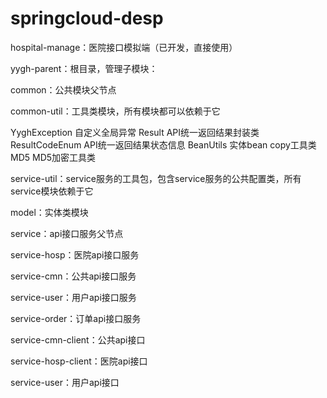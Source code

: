 # springcloud-desp
hospital-manage：医院接口模拟端（已开发，直接使用）

yygh-parent：根目录，管理子模块：

common：公共模块父节点

common-util：工具类模块，所有模块都可以依赖于它

  YyghException	自定义全局异常
  Result	API统一返回结果封装类
  ResultCodeEnum	API统一返回结果状态信息
  BeanUtils	实体bean copy工具类
  MD5	MD5加密工具类
  
service-util：service服务的工具包，包含service服务的公共配置类，所有				  service模块依赖于它

model：实体类模块

service：api接口服务父节点

service-hosp：医院api接口服务

service-cmn：公共api接口服务

service-user：用户api接口服务

service-order：订单api接口服务

service-cmn-client：公共api接口

service-hosp-client：医院api接口

service-user：用户api接口
